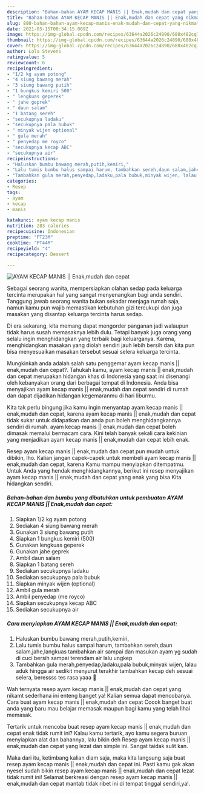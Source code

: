 ```yaml
---
description: "Bahan-bahan AYAM KECAP MANIS || Enak,mudah dan cepat yang nikmat dan Mudah Dibuat"
title: "Bahan-bahan AYAM KECAP MANIS || Enak,mudah dan cepat yang nikmat dan Mudah Dibuat"
slug: 880-bahan-bahan-ayam-kecap-manis-enak-mudah-dan-cepat-yang-nikmat-dan-mudah-dibuat
date: 2021-05-15T00:34:15.009Z
image: https://img-global.cpcdn.com/recipes/63644a2026c24890/680x482cq70/ayam-kecap-manis-enakmudah-dan-cepat-foto-resep-utama.jpg
thumbnail: https://img-global.cpcdn.com/recipes/63644a2026c24890/680x482cq70/ayam-kecap-manis-enakmudah-dan-cepat-foto-resep-utama.jpg
cover: https://img-global.cpcdn.com/recipes/63644a2026c24890/680x482cq70/ayam-kecap-manis-enakmudah-dan-cepat-foto-resep-utama.jpg
author: Lola Stevens
ratingvalue: 5
reviewcount: 6
recipeingredient:
- "1/2 kg ayam potong"
- "4 siung bawang merah"
- "3 siung bawang putih"
- "1 bungkus kemiri 500"
- " lengkuas geperek"
- " jahe geprek"
- " daun salam"
- "1 batang sereh"
- "secukupnya ladaku"
- "secukupnya pala bubuk"
- " minyak wijen optional"
- " gula merah"
- " penyedap me royco"
- "secukupnya kecap ABC"
- "secukupnya air"
recipeinstructions:
- "Haluskan bumbu bawang merah,putih,kemiri,"
- "Lalu tumis bumbu halus sampai harum, tambahkan sereh,daun salam,jahe,langkuas tambahkan air sampai dan masukan ayam yg sudah di cuci bersih sampai terendam air lalu ungkep"
- "Tambahkan gula merah,penyedap,ladaku,pala bubuk,minyak wijen, lalau aduk hingga air sedikit menyurut terakhir tambahkan kecap deh sesuai selera, beressss tes rasa yaaa 🤗"
categories:
- Resep
tags:
- ayam
- kecap
- manis

katakunci: ayam kecap manis 
nutrition: 283 calories
recipecuisine: Indonesian
preptime: "PT23M"
cooktime: "PT44M"
recipeyield: "4"
recipecategory: Dessert

---
```



![AYAM KECAP MANIS || Enak,mudah dan cepat](https://img-global.cpcdn.com/recipes/63644a2026c24890/680x482cq70/ayam-kecap-manis-enakmudah-dan-cepat-foto-resep-utama.jpg)

Sebagai seorang wanita, mempersiapkan olahan sedap pada keluarga tercinta merupakan hal yang sangat menyenangkan bagi anda sendiri. Tanggung jawab seorang  wanita bukan sekadar menjaga rumah saja, namun kamu pun wajib memastikan kebutuhan gizi tercukupi dan juga masakan yang disantap keluarga tercinta harus sedap.

Di era  sekarang, kita memang dapat mengorder panganan jadi walaupun tidak harus susah memasaknya lebih dulu. Tetapi banyak juga orang yang selalu ingin menghidangkan yang terbaik bagi keluarganya. Karena, menghidangkan masakan yang diolah sendiri jauh lebih bersih dan kita pun bisa menyesuaikan masakan tersebut sesuai selera keluarga tercinta. 



Mungkinkah anda adalah salah satu penggemar ayam kecap manis || enak,mudah dan cepat?. Tahukah kamu, ayam kecap manis || enak,mudah dan cepat merupakan hidangan khas di Indonesia yang saat ini disenangi oleh kebanyakan orang dari berbagai tempat di Indonesia. Anda bisa menyajikan ayam kecap manis || enak,mudah dan cepat sendiri di rumah dan dapat dijadikan hidangan kegemaranmu di hari liburmu.

Kita tak perlu bingung jika kamu ingin menyantap ayam kecap manis || enak,mudah dan cepat, karena ayam kecap manis || enak,mudah dan cepat tidak sukar untuk didapatkan dan anda pun boleh menghidangkannya sendiri di rumah. ayam kecap manis || enak,mudah dan cepat boleh dimasak memalui bermacam cara. Kini telah banyak sekali cara kekinian yang menjadikan ayam kecap manis || enak,mudah dan cepat lebih enak.

Resep ayam kecap manis || enak,mudah dan cepat pun mudah untuk dibikin, lho. Kalian jangan capek-capek untuk membeli ayam kecap manis || enak,mudah dan cepat, karena Kamu mampu menyiapkan ditempatmu. Untuk Anda yang hendak menghidangkannya, berikut ini resep menyajikan ayam kecap manis || enak,mudah dan cepat yang enak yang bisa Kita hidangkan sendiri.

<!--inarticleads1-->

##### Bahan-bahan dan bumbu yang dibutuhkan untuk pembuatan AYAM KECAP MANIS || Enak,mudah dan cepat:

1. Siapkan 1/2 kg ayam potong
1. Sediakan 4 siung bawang merah
1. Gunakan 3 siung bawang putih
1. Siapkan 1 bungkus kemiri (500)
1. Gunakan  lengkuas geperek
1. Gunakan  jahe geprek
1. Ambil  daun salam
1. Siapkan 1 batang sereh
1. Sediakan secukupnya ladaku
1. Sediakan secukupnya pala bubuk
1. Siapkan  minyak wijen (optional)
1. Ambil  gula merah
1. Ambil  penyedap (me royco)
1. Siapkan secukupnya kecap ABC
1. Sediakan secukupnya air




<!--inarticleads2-->

##### Cara menyiapkan AYAM KECAP MANIS || Enak,mudah dan cepat:

1. Haluskan bumbu bawang merah,putih,kemiri,
1. Lalu tumis bumbu halus sampai harum, tambahkan sereh,daun salam,jahe,langkuas tambahkan air sampai dan masukan ayam yg sudah di cuci bersih sampai terendam air lalu ungkep
1. Tambahkan gula merah,penyedap,ladaku,pala bubuk,minyak wijen, lalau aduk hingga air sedikit menyurut terakhir tambahkan kecap deh sesuai selera, beressss tes rasa yaaa 🤗




Wah ternyata resep ayam kecap manis || enak,mudah dan cepat yang nikamt sederhana ini enteng banget ya! Kalian semua dapat mencobanya. Cara buat ayam kecap manis || enak,mudah dan cepat Cocok banget buat anda yang baru mau belajar memasak maupun bagi kamu yang telah lihai memasak.

Tertarik untuk mencoba buat resep ayam kecap manis || enak,mudah dan cepat enak tidak rumit ini? Kalau kamu tertarik, ayo kamu segera buruan menyiapkan alat dan bahannya, lalu bikin deh Resep ayam kecap manis || enak,mudah dan cepat yang lezat dan simple ini. Sangat taidak sulit kan. 

Maka dari itu, ketimbang kalian diam saja, maka kita langsung saja buat resep ayam kecap manis || enak,mudah dan cepat ini. Pasti kamu gak akan nyesel sudah bikin resep ayam kecap manis || enak,mudah dan cepat lezat tidak rumit ini! Selamat berkreasi dengan resep ayam kecap manis || enak,mudah dan cepat mantab tidak ribet ini di tempat tinggal sendiri,ya!.

